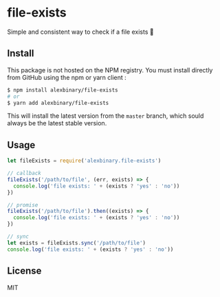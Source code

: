 # file-exists
Simple and consistent way to check if a file exists 🔎

## Install

This package is not hosted on the NPM registry.
You must install directly from GitHub using the npm or yarn client :

```bash
$ npm install alexbinary/file-exists
# or
$ yarn add alexbinary/file-exists
```

This will install the latest version from the `master` branch, which sould always be the latest stable version.

## Usage

```javascript
let fileExists = require('alexbinary.file-exists')

// callback
fileExists('/path/to/file', (err, exists) => {
  console.log('file exists: ' + (exists ? 'yes' : 'no'))
})

// promise
fileExists('/path/to/file').then((exists) => {
  console.log('file exists: ' + (exists ? 'yes' : 'no'))
})

// sync
let exists = fileExists.sync('/path/to/file')
console.log('file exists: ' + (exists ? 'yes' : 'no'))
```

## License

MIT
